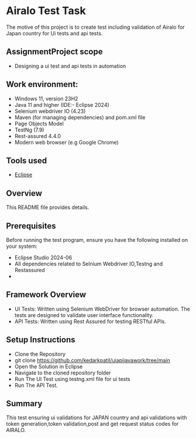  #  Airalo Test Task

The motive of this project is to create test including validation of Airalo for Japan country for Ui tests and api tests.

## AssignmentProject scope

- Designing a ui test and api tests in automation 


## Work environment:
- Windows 11, version 23H2
-  Java 11 and higher (IDE:- Eclipse 2024)
-  Selenium webdriver IO (4.23) 
-  Maven (for managing dependencies) and pom.xml file
-  Page Objects Model
-  TestNg (7.9)
-  Rest-assured 4.4.0
-  Modern web browser (e.g Google Chrome)

## Tools used
- [Eclipse](https://eclipseide.org/)

## Overview
This README file provides details.

## Prerequisites
Before running the test program, ensure you have the following installed on your system:
- Eclipse Studio 2024-06
- All dependencies related to Selnium Webdriver IO,Testng and Restassured
- 
## Framework Overview

- UI Tests: Written using Selenium WebDriver for browser automation. The tests are designed to validate user interface functionality.
- API Tests: Written using Rest Assured for testing RESTful APIs.

## Setup Instructions
- Clone the Repository
- git clone  https://github.com/kedarkpatil/uiapijavawork/tree/main
- Open the Solution in Eclipse 
- Navigate to the cloned repository folder 
- Run The UI Test using testng.xml file for ui tests
- Run The API Test.

## Summary
This test ensuring ui validations for JAPAN country and api validations with token generation,token validation,post and get request status codes for AIRALO.
